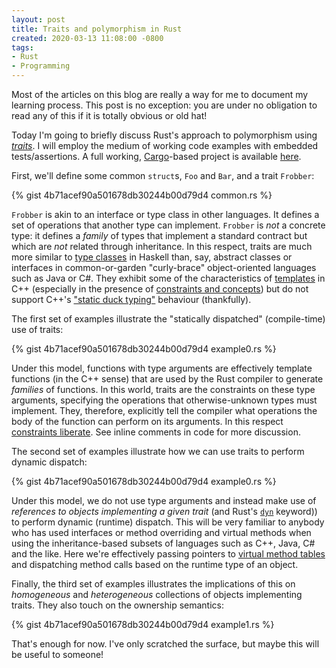 ```yaml
---
layout: post
title: Traits and polymorphism in Rust
created: 2020-03-13 11:08:00 -0800
tags:
- Rust
- Programming
---
```

Most of the articles on this blog are really a way for me to document my learning process. This post is no exception: you are under no obligation to read any of this if it is totally obvious or old hat!

Today I'm going to briefly discuss Rust's approach to polymorphism using [_traits_][rust-traits]. I will employ the medium of working code examples with embedded tests/assertions. A full working, [Cargo][hello-cargo]-based project is available [here][github-traits-and-polymorphism].

First, we'll define some common `struct`s, `Foo` and `Bar`, and a trait `Frobber`:

{% gist 4b71acef90a501678db30244b00d79d4 common.rs %}

`Frobber` is akin to an interface or type class in other languages. It defines a set of operations that another type can implement. `Frobber` is _not_ a concrete type: it defines a _family_ of types that implement a standard contract but which are _not_ related through inheritance. In this respect, traits are much more similar to [type classes][haskell-type-classes] in Haskell than, say, abstract classes or interfaces in common-or-garden "curly-brace" object-oriented languages such as Java or C#. They exhibit some of the characteristics of [templates][cpp-templates] in C++ (especially in the presence of [constraints and concepts][cpp-constraints]) but do not support C++'s ["static duck typing"][duck-typing-cpp] behaviour (thankfully).

The first set of examples illustrate the "statically dispatched" (compile-time) use of traits:

{% gist 4b71acef90a501678db30244b00d79d4 example0.rs %}

Under this model, functions with type arguments are effectively template functions (in the C++ sense) that are used by the Rust compiler to generate _families_ of functions. In this world, traits are the constraints on these type arguments, specifying the operations that otherwise-unknown types must implement. They, therefore, explicitly tell the compiler what operations the body of the function can perform on its arguments. In this respect [constraints liberate][constraints-liberate]. See inline comments in code for more discussion.

The second set of examples illustrate how we can use traits to perform dynamic dispatch:

{% gist 4b71acef90a501678db30244b00d79d4 example0.rs %}

Under this model, we do not use type arguments and instead make use of _references to objects implementing a given trait_ (and Rust's [`dyn`][dyn-rust] keyword)) to perform dynamic (runtime) dispatch. This will be very familiar to anybody who has used interfaces or method overriding and virtual methods when using the inheritance-based subsets of languages such as C++, Java, C# and the like. Here we're effectively passing pointers to [virtual method tables][virtual-method-table] and dispatching method calls based on the runtime type of an object.

Finally, the third set of examples illustrates the implications of this on _homogeneous_ and _heterogeneous_ collections of objects implementing traits. They also touch on the ownership semantics:

{% gist 4b71acef90a501678db30244b00d79d4 example1.rs %}

That's enough for now. I've only scratched the surface, but maybe this will be useful to someone!

[constraints-liberate]: https://www.youtube.com/watch?v=GqmsQeSzMdw
[cpp-constraints]: https://en.cppreference.com/w/cpp/language/constraints
[cpp-templates]: https://en.cppreference.com/w/cpp/language/templates
[duck-typing-cpp]: http://p-nand-q.com/programming/cplusplus/duck_typing_and_templates.html
[dyn-rust]: https://doc.rust-lang.org/edition-guide/rust-2018/trait-system/dyn-trait-for-trait-objects.html
[rust-traits]: https://doc.rust-lang.org/rust-by-example/trait.html
[github-traits-and-polymorphism]: https://github.com/rcook/traits-and-polymorphism
[haskell-type-classes]: https://www.haskell.org/tutorial/classes.html
[hello-cargo]: https://doc.rust-lang.org/book/ch01-03-hello-cargo.html
[virtual-method-table]: https://en.wikipedia.org/wiki/Virtual_method_table
